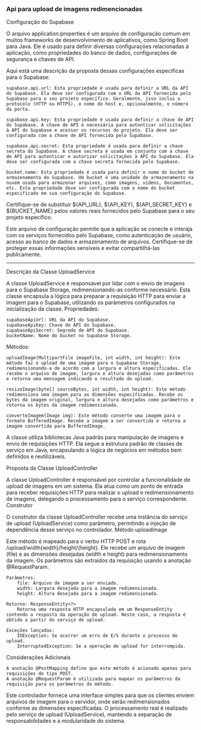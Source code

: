 ### Api para upload de imagens redimencionadas 
Configuração do Supabase

O arquivo application.properties é um arquivo de configuração comum em muitos frameworks de desenvolvimento de aplicativos, como Spring Boot para Java. Ele é usado para definir diversas configurações relacionadas à aplicação, como propriedades do banco de dados, configurações de segurança e chaves de API.

Aqui está uma descrição da proposta dessas configurações específicas para o Supabase:

    supabase.api.url: Esta propriedade é usada para definir a URL da API do Supabase. Ela deve ser configurada com o URL da API fornecida pelo Supabase para o seu projeto específico. Geralmente, isso inclui o protocolo (HTTP ou HTTPS), o nome do host e, opcionalmente, o número da porta.

    supabase.api.key: Esta propriedade é usada para definir a chave de API do Supabase. A chave de API é necessária para autenticar solicitações à API do Supabase e acessar os recursos do projeto. Ela deve ser configurada com a chave de API fornecida pelo Supabase.

    supabase.api.secret: Esta propriedade é usada para definir a chave secreta do Supabase. A chave secreta é usada em conjunto com a chave de API para autenticar e autorizar solicitações à API do Supabase. Ela deve ser configurada com a chave secreta fornecida pelo Supabase.

    bucket.name: Esta propriedade é usada para definir o nome do bucket de armazenamento do Supabase. Um bucket é uma unidade de armazenamento na nuvem usada para armazenar arquivos, como imagens, vídeos, documentos, etc. Esta propriedade deve ser configurada com o nome do bucket especificado em sua configuração do Supabase.

Certifique-se de substituir ${API_URL}, ${API_KEY}, ${API_SECRET_KEY} e ${BUCKET_NAME} pelos valores reais fornecidos pelo Supabase para o seu projeto específico.

Este arquivo de configuração permite que a aplicação se conecte e interaja com os serviços fornecidos pelo Supabase, como autenticação de usuário, acesso ao banco de dados e armazenamento de arquivos. Certifique-se de proteger essas informações sensíveis e evitar compartilhá-las publicamente.
***
Descrição da Classe UploadService

A classe UploadService é responsável por lidar com o envio de imagens para o Supabase Storage, redimensionando-as conforme necessário. Esta classe encapsula a lógica para preparar a requisição HTTP para enviar a imagem para o Supabase, utilizando os parâmetros configurados na inicialização da classe.
Propriedades:

    supabaseApiUrl: URL da API do Supabase.
    supabaseApiKey: Chave de API do Supabase.
    supabaseApiSecret: Segredo de API do Supabase.
    bucketName: Nome do bucket no Supabase Storage.

Métodos:

    uploadImage(MultipartFile imageFile, int width, int height): Este método faz o upload de uma imagem para o Supabase Storage, redimensionando-a de acordo com a largura e altura especificadas. Ele recebe o arquivo de imagem, largura e altura desejadas como parâmetros e retorna uma mensagem indicando o resultado do upload.

    resizeImage(byte[] sourceBytes, int width, int height): Este método redimensiona uma imagem para as dimensões especificadas. Recebe os bytes da imagem original, largura e altura desejadas como parâmetros e retorna os bytes da imagem redimensionada.

    converteImagem(Image img): Este método converte uma imagem para o formato BufferedImage. Recebe a imagem a ser convertida e retorna a imagem convertida para BufferedImage.

A classe utiliza bibliotecas Java padrão para manipulação de imagens e envio de requisições HTTP. Ela segue a estrutura padrão de classes de serviço em Java, encapsulando a lógica de negócios em métodos bem definidos e reutilizáveis.

Proposta da Classe UploadController

A classe UploadController é responsável por controlar a funcionalidade de upload de imagens em um sistema. Ela atua como um ponto de entrada para receber requisições HTTP para realizar o upload e redimensionamento de imagens, delegando o processamento para o serviço correspondente.
Construtor

O construtor da classe UploadController recebe uma instância do serviço de upload (UploadService) como parâmetro, permitindo a injeção de dependência desse serviço no controlador.
Método uploadImage

Este método é mapeado para o verbo HTTP POST e rota /upload/width{width}/height/{height}. Ele recebe um arquivo de imagem (file) e as dimensões desejadas (width e height) para redimensionamento da imagem. Os parâmetros são extraídos da requisição usando a anotação @RequestParam.

    Parâmetros:
        file: Arquivo de imagem a ser enviado.
        width: Largura desejada para a imagem redimensionada.
        height: Altura desejada para a imagem redimensionada.

    Retorno: ResponseEntity<?>
        Retorna uma resposta HTTP encapsulada em um ResponseEntity contendo a resposta da operação de upload. Neste caso, a resposta é obtida a partir do serviço de upload.

    Exceções lançadas:
        IOException: Se ocorrer um erro de E/S durante o processo de upload.
        InterruptedException: Se a operação de upload for interrompida.

Considerações Adicionais

    A anotação @PostMapping define que este método é acionado apenas para requisições do tipo POST.
    A anotação @RequestParam é utilizada para mapear os parâmetros da requisição para os parâmetros do método.

Este controlador fornece uma interface simples para que os clientes enviem arquivos de imagem para o servidor, onde serão redimensionados conforme as dimensões especificadas. O processamento real é realizado pelo serviço de upload (UploadService), mantendo a separação de responsabilidades e a modularidade do sistema.
